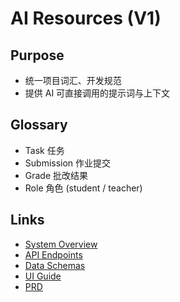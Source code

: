 # AI Resources (V1)

## Purpose
- 统一项目词汇、开发规范
- 提供 AI 可直接调用的提示词与上下文

## Glossary
- Task 任务
- Submission 作业提交
- Grade 批改结果
- Role 角色 (student / teacher)

## Links
- [System Overview](../system_overview.md)
- [API Endpoints](../api_specs/api_endpoints.md)
- [Data Schemas](../api_specs/data_schemas.md)
- [UI Guide](../ui_design/components_guide.md)
- [PRD](../product_docs/PRD_main.md)

